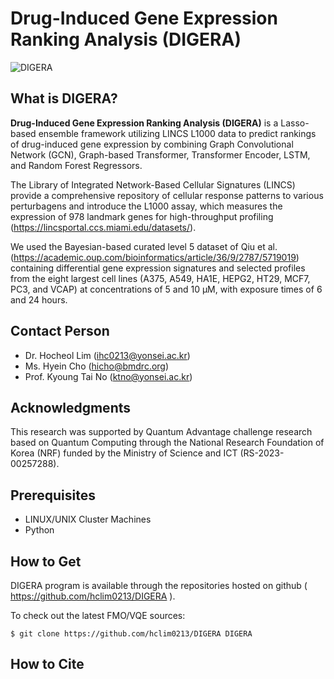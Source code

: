 Drug-Induced Gene Expression Ranking Analysis (DIGERA)
=======================
![DIGERA](https://github.com/hclim0213/DIGERA/assets/48709737/1b185498-8d61-4c01-b526-a828197493bd)

What is DIGERA?
----------------

**Drug-Induced Gene Expression Ranking Analysis (DIGERA)** is a Lasso-based ensemble framework utilizing LINCS L1000 data to predict rankings of drug-induced gene expression by combining Graph Convolutional Network (GCN), Graph-based Transformer, Transformer Encoder, LSTM, and Random Forest Regressors.

The Library of Integrated Network-Based Cellular Signatures (LINCS) provide a comprehensive repository of cellular response patterns to various perturbagens and introduce the L1000 assay, which measures the expression of 978 landmark genes for high-throughput profiling (https://lincsportal.ccs.miami.edu/datasets/).

We used the Bayesian-based curated level 5 dataset of Qiu et al. (https://academic.oup.com/bioinformatics/article/36/9/2787/5719019) containing differential gene expression signatures and selected profiles from the eight largest cell lines (A375, A549, HA1E, HEPG2, HT29, MCF7, PC3, and VCAP) at concentrations of 5 and 10 μM, with exposure times of 6 and 24 hours.

Contact Person
--------------
* Dr. Hocheol Lim (ihc0213@yonsei.ac.kr)
* Ms. Hyein Cho (hicho@bmdrc.org)
* Prof. Kyoung Tai No (ktno@yonsei.ac.kr)

Acknowledgments
---------------
This research was supported by Quantum Advantage challenge research based on 
Quantum Computing through the National Research Foundation of Korea (NRF) 
funded by the Ministry of Science and ICT (RS-2023-00257288).

Prerequisites
-------------
* LINUX/UNIX Cluster Machines
* Python

How to Get
----------

DIGERA program is available through
the repositories hosted on
github ( https://github.com/hclim0213/DIGERA ).

To check out the latest FMO/VQE sources:

   `$ git clone https://github.com/hclim0213/DIGERA DIGERA`

How to Cite
----------
